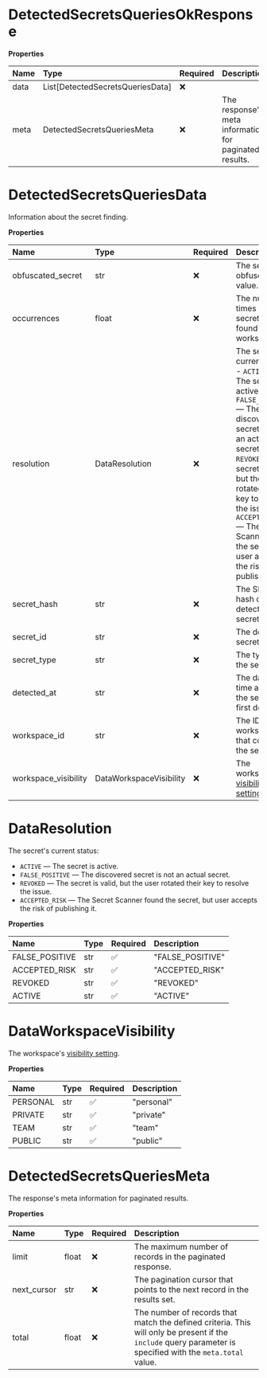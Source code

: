# DetectedSecretsQueriesOkResponse

**Properties**

| Name | Type                             | Required | Description                                            |
| :--- | :------------------------------- | :------- | :----------------------------------------------------- |
| data | List[DetectedSecretsQueriesData] | ❌       |                                                        |
| meta | DetectedSecretsQueriesMeta       | ❌       | The response's meta information for paginated results. |

# DetectedSecretsQueriesData

Information about the secret finding.

**Properties**

| Name                 | Type                    | Required | Description                                                                                                                                                                                                                                                                                                                      |
| :------------------- | :---------------------- | :------- | :------------------------------------------------------------------------------------------------------------------------------------------------------------------------------------------------------------------------------------------------------------------------------------------------------------------------------- |
| obfuscated_secret    | str                     | ❌       | The secret's obfuscated value.                                                                                                                                                                                                                                                                                                   |
| occurrences          | float                   | ❌       | The number of times the secret was found in the workspace.                                                                                                                                                                                                                                                                       |
| resolution           | DataResolution          | ❌       | The secret's current status: - `ACTIVE` — The secret is active. - `FALSE_POSITIVE` — The discovered secret is not an actual secret. - `REVOKED` — The secret is valid, but the user rotated their key to resolve the issue. - `ACCEPTED_RISK` — The Secret Scanner found the secret, but user accepts the risk of publishing it. |
| secret_hash          | str                     | ❌       | The SHA-256 hash of the detected secret.                                                                                                                                                                                                                                                                                         |
| secret_id            | str                     | ❌       | The detected secret's ID.                                                                                                                                                                                                                                                                                                        |
| secret_type          | str                     | ❌       | The type of the secret.                                                                                                                                                                                                                                                                                                          |
| detected_at          | str                     | ❌       | The date and time at which the secret was first detected.                                                                                                                                                                                                                                                                        |
| workspace_id         | str                     | ❌       | The ID of the workspace that contains the secret.                                                                                                                                                                                                                                                                                |
| workspace_visibility | DataWorkspaceVisibility | ❌       | The workspace's [visibility setting](https://learning.postman.com/docs/collaborating-in-postman/using-workspaces/managing-workspaces/#changing-workspace-visibility).                                                                                                                                                            |

# DataResolution

The secret's current status:

- `ACTIVE` — The secret is active.
- `FALSE_POSITIVE` — The discovered secret is not an actual secret.
- `REVOKED` — The secret is valid, but the user rotated their key to resolve the issue.
- `ACCEPTED_RISK` — The Secret Scanner found the secret, but user accepts the risk of publishing it.

**Properties**

| Name           | Type | Required | Description      |
| :------------- | :--- | :------- | :--------------- |
| FALSE_POSITIVE | str  | ✅       | "FALSE_POSITIVE" |
| ACCEPTED_RISK  | str  | ✅       | "ACCEPTED_RISK"  |
| REVOKED        | str  | ✅       | "REVOKED"        |
| ACTIVE         | str  | ✅       | "ACTIVE"         |

# DataWorkspaceVisibility

The workspace's [visibility setting](https://learning.postman.com/docs/collaborating-in-postman/using-workspaces/managing-workspaces/#changing-workspace-visibility).

**Properties**

| Name     | Type | Required | Description |
| :------- | :--- | :------- | :---------- |
| PERSONAL | str  | ✅       | "personal"  |
| PRIVATE  | str  | ✅       | "private"   |
| TEAM     | str  | ✅       | "team"      |
| PUBLIC   | str  | ✅       | "public"    |

# DetectedSecretsQueriesMeta

The response's meta information for paginated results.

**Properties**

| Name        | Type  | Required | Description                                                                                                                                                 |
| :---------- | :---- | :------- | :---------------------------------------------------------------------------------------------------------------------------------------------------------- |
| limit       | float | ❌       | The maximum number of records in the paginated response.                                                                                                    |
| next_cursor | str   | ❌       | The pagination cursor that points to the next record in the results set.                                                                                    |
| total       | float | ❌       | The number of records that match the defined criteria. This will only be present if the `include` query parameter is specified with the `meta.total` value. |

<!-- This file was generated by liblab | https://liblab.com/ -->
